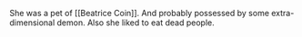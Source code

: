 She was a pet of [[Beatrice Coin]].
And probably possessed by some extra-dimensional demon.
Also she liked to eat dead people.